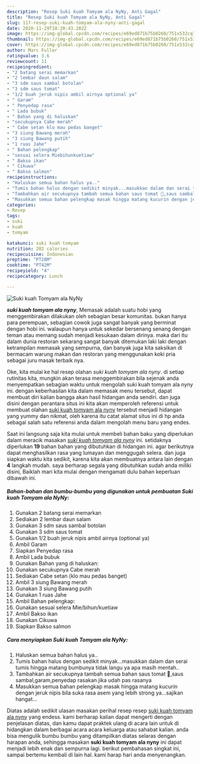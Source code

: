 ```yaml
---
description: "Resep Suki kuah Tomyam ala NyNy, Anti Gagal"
title: "Resep Suki kuah Tomyam ala NyNy, Anti Gagal"
slug: 117-resep-suki-kuah-tomyam-ala-nyny-anti-gagal
date: 2020-11-29T18:20:43.282Z
image: https://img-global.cpcdn.com/recipes/e69ed871b75b0260/751x532cq70/suki-kuah-tomyam-ala-nyny-foto-resep-utama.jpg
thumbnail: https://img-global.cpcdn.com/recipes/e69ed871b75b0260/751x532cq70/suki-kuah-tomyam-ala-nyny-foto-resep-utama.jpg
cover: https://img-global.cpcdn.com/recipes/e69ed871b75b0260/751x532cq70/suki-kuah-tomyam-ala-nyny-foto-resep-utama.jpg
author: Marc Fuller
ratingvalue: 3.6
reviewcount: 11
recipeingredient:
- "2 batang serai memarkan"
- "2 lembar daun salam"
- "3 sdm saus sambal botolan"
- "3 sdm saus tomat"
- "1/2 buah jeruk nipis ambil airnya optional ya"
- " Garam"
- " Penyedap rasa"
- " Lada bubuk"
- " Bahan yang di haluskan"
- "secukupnya Cabe merah"
- " Cabe setan klo mau pedas banget"
- "3 siung Bawang merah"
- "3 siung Bawang putih"
- "1 ruas Jahe"
- " Bahan pelengkap"
- "sesuai selera Miebihunkuetiaw"
- " Bakso ikan"
- " Cikuwa"
- " Bakso salmon"
recipeinstructions:
- "Haluskan semua bahan halus ya.."
- "Tumis bahan halus dengan sedikit minyak...masukkan dalam dan serai tumis hingga matang bumbunya tidak langu ya apa masih mentah.."
- "Tambahkan air secukupnya tambah semua bahan saus tomat 🍅,saus sambal,garam,penyedap rasakan jika udah pas rasanya"
- "Masukkan semua bahan pelengkap masak hingga matang kucurin dengan jeruk nipis bila suka rasa asem yang lebih strong ya...sajikan hangat..."
categories:
- Resep
tags:
- suki
- kuah
- tomyam

katakunci: suki kuah tomyam 
nutrition: 202 calories
recipecuisine: Indonesian
preptime: "PT28M"
cooktime: "PT42M"
recipeyield: "4"
recipecategory: Lunch

---
```



![Suki kuah Tomyam ala NyNy](https://img-global.cpcdn.com/recipes/e69ed871b75b0260/751x532cq70/suki-kuah-tomyam-ala-nyny-foto-resep-utama.jpg)

<b><i>suki kuah tomyam ala nyny</i></b>, Memasak adalah suatu hobi yang menggembirakan dilakukan oleh sebagian besar komunitas. bukan hanya para perempuan, sebagian cowok juga sangat banyak yang berminat dengan hobi ini. walaupun hanya untuk sekedar bersenang senang dengan teman atau memang sudah menjadi kesukaan dalam dirinya. maka dari itu dalam dunia restoran sekarang sangat banyak ditemukan laki laki dengan ketrampilan memasak yang sempurna, dan banyak juga kita saksikan di bermacam warung makan dan restoran yang menggunakan koki pria sebagai juru masak terbaik nya.

Oke, kita mulai ke hal resep olahan <i>suki kuah tomyam ala nyny</i>. di setiap rutinitas kita, mungkin akan terasa menggembirakan bila sejenak anda menyempatkan sebagian waktu untuk mengolah suki kuah tomyam ala nyny ini. dengan keberhasilan kita dalam memasak menu tersebut, dapat membuat diri kalian bangga akan hasil hidangan anda sendiri. dan juga disini dengan perantara situs ini kita akan memperoleh referensi untuk membuat olahan <u>suki kuah tomyam ala nyny</u> tersebut menjadi hidangan yang yummy dan nikmat, oleh karena itu catat alamat situs ini di hp anda sebagai salah satu referensi anda dalam mengolah menu baru yang endes.




Saat ini langsung saja kita mulai untuk membeli bahan baku yang diperlukan dalam meracik masakan <u><i>suki kuah tomyam ala nyny</i></u> ini. setidaknya diperlukan <b>19</b> bahan bahan yang dibutuhkan di hidangan ini. agar berikutnya dapat menghasilkan rasa yang lumayan dan menggugah selera. dan juga siapkan waktu kita sedikit, karena kita akan membuatnya antara lain dengan <b>4</b> langkah mudah. saya berharap segala yang dibutuhkan sudah anda miliki disini, Baiklah mari kita mulai dengan mengamati dulu bahan keperluan dibawah ini.

<!--inarticleads1-->

##### Bahan-bahan dan bumbu-bumbu yang digunakan untuk pembuatan Suki kuah Tomyam ala NyNy:

1. Gunakan 2 batang serai memarkan
1. Sediakan 2 lembar daun salam
1. Gunakan 3 sdm saus sambal botolan
1. Gunakan 3 sdm saus tomat
1. Gunakan 1/2 buah jeruk nipis ambil airnya (optional ya)
1. Ambil  Garam
1. Siapkan  Penyedap rasa
1. Ambil  Lada bubuk
1. Gunakan  Bahan yang di haluskan:
1. Gunakan secukupnya Cabe merah
1. Sediakan  Cabe setan (klo mau pedas banget)
1. Ambil 3 siung Bawang merah
1. Gunakan 3 siung Bawang putih
1. Gunakan 1 ruas Jahe
1. Ambil  Bahan pelengkap:
1. Gunakan sesuai selera Mie/bihun/kuetiaw
1. Ambil  Bakso ikan
1. Gunakan  Cikuwa
1. Siapkan  Bakso salmon




<!--inarticleads2-->

##### Cara menyiapkan Suki kuah Tomyam ala NyNy:

1. Haluskan semua bahan halus ya..
1. Tumis bahan halus dengan sedikit minyak...masukkan dalam dan serai tumis hingga matang bumbunya tidak langu ya apa masih mentah..
1. Tambahkan air secukupnya tambah semua bahan saus tomat 🍅,saus sambal,garam,penyedap rasakan jika udah pas rasanya
1. Masukkan semua bahan pelengkap masak hingga matang kucurin dengan jeruk nipis bila suka rasa asem yang lebih strong ya...sajikan hangat...




Diatas adalah sedikit ulasan masakan perihal resep resep <u>suki kuah tomyam ala nyny</u> yang endess. kami berharap kalian dapat mengerti dengan penjelasan diatas, dan kamu dapat praktek ulang di acara lain untuk di hidangkan dalam berbagai acara acara keluarga atau sahabat kalian. anda bisa mengulik bumbu bumbu yang ditampilkan diatas selaras dengan harapan anda, sehingga masakan <b>suki kuah tomyam ala nyny</b> ini dapat menjadi lebih enak dan sempurna lagi. berikut pembahasan singkat ini, sampai bertemu kembali di lain hal. kami harap hari anda menyenangkan.
